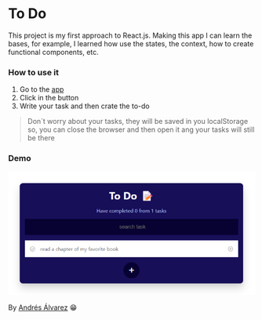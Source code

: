 # To Do

This project is my first approach to React.js. Making this app I can learn the bases, for example, I learned how use the states, the context, how to create functional components, etc.

### How to use it
1. Go to the [app](https://andresalvarezb.github.io/to-do)
2. Click in the button
3. Write your task and then crate the to-do
> Don´t worry about your tasks, they will be saved in you localStorage so, you can close the browser and then open it ang your tasks will still be there

### Demo
![demo](/src/img/demo.png)

By [Andrés Álvarez](https://www.linkedin.com/in/andresalvarezbecerra/) 😁
